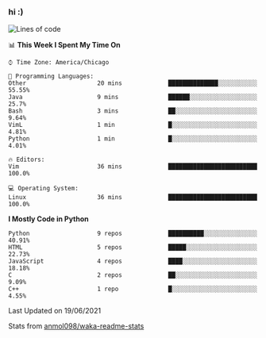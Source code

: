 ### hi :)

<!--START_SECTION:waka-->
![Lines of code](https://img.shields.io/badge/From%20Hello%20World%20I%27ve%20Written-773961%20lines%20of%20code-blue)

📊 **This Week I Spent My Time On** 

```text
⌚︎ Time Zone: America/Chicago

💬 Programming Languages: 
Other                    20 mins             ██████████████░░░░░░░░░░░   55.55% 
Java                     9 mins              ██████░░░░░░░░░░░░░░░░░░░   25.7% 
Bash                     3 mins              ██░░░░░░░░░░░░░░░░░░░░░░░   9.64% 
VimL                     1 min               █░░░░░░░░░░░░░░░░░░░░░░░░   4.81% 
Python                   1 min               █░░░░░░░░░░░░░░░░░░░░░░░░   4.01%

🔥 Editors: 
Vim                      36 mins             █████████████████████████   100.0%

💻 Operating System: 
Linux                    36 mins             █████████████████████████   100.0%

```

**I Mostly Code in Python** 

```text
Python                   9 repos             ██████████░░░░░░░░░░░░░░░   40.91% 
HTML                     5 repos             █████░░░░░░░░░░░░░░░░░░░░   22.73% 
JavaScript               4 repos             ████░░░░░░░░░░░░░░░░░░░░░   18.18% 
C                        2 repos             ██░░░░░░░░░░░░░░░░░░░░░░░   9.09% 
C++                      1 repo              █░░░░░░░░░░░░░░░░░░░░░░░░   4.55%

```



 Last Updated on 19/06/2021
<!--END_SECTION:waka-->

Stats from [anmol098/waka-readme-stats](https://github.com/anmol098/waka-readme-stats)